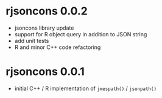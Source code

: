 # rjsoncons 0.0.2

- jsoncons library update
- support for R object query in addition to JSON string
- add unit tests
- R and minor C++ code refactoring

# rjsoncons 0.0.1

- initial C++ / R implementation of `jmespath()` / `jsonpath()`
